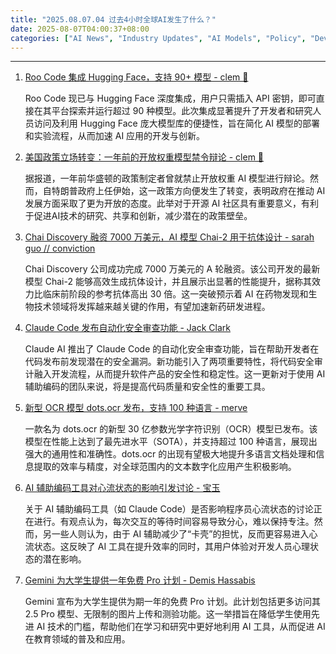```yaml
---
title: "2025.08.07.04 过去4小时全球AI发生了什么？"
date: 2025-08-07T04:00:37+08:00
categories: ["AI News", "Industry Updates", "AI Models", "Policy", "Developer Tools"]
---
```


---

1.  [Roo Code 集成 Hugging Face，支持 90+ 模型 - clem 🤗](https://x.com/ClementDelangue/status/1953173152336376278)

    Roo Code 现已与 Hugging Face 深度集成，用户只需插入 API 密钥，即可直接在其平台探索并运行超过 90 种模型。此次集成显著提升了开发者和研究人员访问及利用 Hugging Face 庞大模型库的便捷性，旨在简化 AI 模型的部署和实验流程，从而加速 AI 应用的开发与创新。

2.  [美国政策立场转变：一年前的开放权重模型禁令辩论 - clem 🤗](https://x.com/ClementDelangue/status/1953168140193378574)

    据报道，一年前华盛顿的政策制定者曾就禁止开放权重 AI 模型进行辩论。然而，自特朗普政府上任伊始，这一政策方向便发生了转变，表明政府在推动 AI 发展方面采取了更为开放的态度。此举对于开源 AI 社区具有重要意义，有利于促进AI技术的研究、共享和创新，减少潜在的政策壁垒。

3.  [Chai Discovery 融资 7000 万美元，AI 模型 Chai-2 用于抗体设计 - sarah guo // conviction](https://x.com/saranormous/status/1953143605746651463)

    Chai Discovery 公司成功完成 7000 万美元的 A 轮融资。该公司开发的最新模型 Chai-2 能够高效生成抗体设计，并且展示出显著的性能提升，据称其效力比临床前阶段的参考抗体高出 30 倍。这一突破预示着 AI 在药物发现和生物技术领域将发挥越来越关键的作用，有望加速新药研发进程。

4.  [Claude Code 发布自动化安全审查功能 - Jack Clark](https://x.com/jackclarkSF/status/1953140294234321091)

    Claude AI 推出了 Claude Code 的自动化安全审查功能，旨在帮助开发者在代码发布前发现潜在的安全漏洞。新功能引入了两项重要特性，将代码安全审计融入开发流程，从而提升软件产品的安全性和稳定性。这一更新对于使用 AI 辅助编码的团队来说，将是提高代码质量和安全性的重要工具。

5.  [新型 OCR 模型 dots.ocr 发布，支持 100 种语言 - merve](https://x.com/mervenoyann/status/1953137663109739005)

    一款名为 dots.ocr 的新型 30 亿参数光学字符识别（OCR）模型已发布。该模型在性能上达到了最先进水平（SOTA），并支持超过 100 种语言，展现出强大的通用性和准确性。dots.ocr 的出现有望极大地提升多语言文档处理和信息提取的效率与精度，对全球范围内的文本数字化应用产生积极影响。

6.  [AI 辅助编码工具对心流状态的影响引发讨论 - 宝玉](https://x.com/dotey/status/1953135369584627730)

    关于 AI 辅助编码工具（如 Claude Code）是否影响程序员心流状态的讨论正在进行。有观点认为，每次交互的等待时间容易导致分心，难以保持专注。然而，另一些人则认为，由于 AI 辅助减少了“卡壳”的担忧，反而更容易进入心流状态。这反映了 AI 工具在提升效率的同时，其用户体验对开发人员心理状态的潜在影响。

7.  [Gemini 为大学生提供一年免费 Pro 计划 - Demis Hassabis](https://x.com/demishassabis/status/1953128139497914688)

    Gemini 宣布为大学生提供为期一年的免费 Pro 计划。此计划包括更多访问其 2.5 Pro 模型、无限制的图片上传和测验功能。这一举措旨在降低学生使用先进 AI 技术的门槛，帮助他们在学习和研究中更好地利用 AI 工具，从而促进 AI 在教育领域的普及和应用。